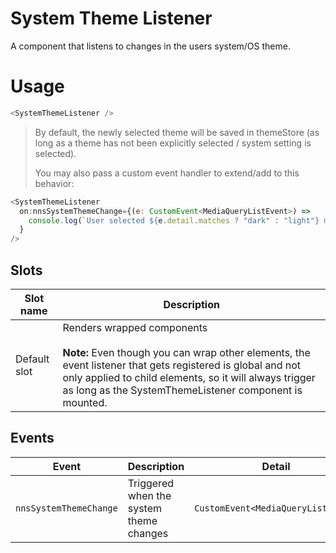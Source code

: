 # System Theme Listener

A component that listens to changes in the users system/OS theme.

# Usage

```javascript
<SystemThemeListener />
```

> By default, the newly selected theme will be saved in themeStore (as long as a theme has not been explicitly selected / system setting is selected).
>
> You may also pass a custom event handler to extend/add to this behavior:

```javascript
<SystemThemeListener
  on:nnsSystemThemeChange={(e: CustomEvent<MediaQueryListEvent>) =>
    console.log(`User selected ${e.detail.matches ? "dark" : "light"} mode`)
  }
/>
```

## Slots

| Slot name     | Description                                                                                                                                                                                                                                                         |
| ------------- |---------------------------------------------------------------------------------------------------------------------------------------------------------------------------------------------------------------------------------------------------------------------|
| Default slot  | Renders wrapped components<br/><br/>**Note:** Even though you can wrap other elements, the event listener that gets registered is global and not only applied to child elements, so it will always trigger as long as the SystemThemeListener component is mounted. |

## Events

| Event                  | Description                             | Detail                           |
|------------------------|-----------------------------------------|----------------------------------|
| `nnsSystemThemeChange` | Triggered when the system theme changes | `CustomEvent<MediaQueryListEvent>` |
